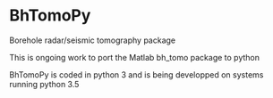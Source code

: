 # BhTomoPy
Borehole radar/seismic tomography package

This is ongoing work to port the Matlab bh_tomo package to python


BhTomoPy is coded in python 3 and is being developped on systems running python 3.5

